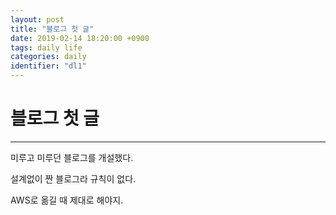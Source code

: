 ```yaml
---
layout: post
title: "블로그 첫 글"
date: 2019-02-14 18:20:00 +0900
tags: daily life
categories: daily
identifier: "dl1"
---
```


# 블로그 첫 글
---

미루고 미루던 블로그를 개설했다.

설계없이 짠 블로그라 규칙이 없다.

AWS로 옮길 때 제대로 해야지.
